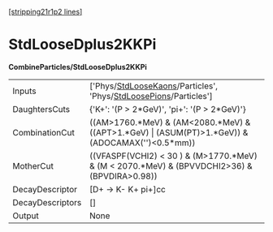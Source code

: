 [[stripping21r1p2 lines]](./stripping21r1p2-index)

# StdLooseDplus2KKPi

**CombineParticles/StdLooseDplus2KKPi**

|                  |                                                                                                                                                                          |
|------------------|--------------------------------------------------------------------------------------------------------------------------------------------------------------------------|
| Inputs           | ['Phys/[StdLooseKaons](./stripping21r1p2-commonparticles-stdloosekaons)/Particles', 'Phys/[StdLoosePions](./stripping21r1p2-commonparticles-stdloosepions)/Particles'] |
| DaughtersCuts    | {'K+': '(P \> 2\*GeV)', 'pi+': '(P \> 2\*GeV)'}                                                                                                                          |
| CombinationCut   | ((AM\>1760.\*MeV) & (AM\<2080.\*MeV) & ((APT\>1.\*GeV) \| (ASUM(PT)\>1.\*GeV)) & (ADOCAMAX('')\<0.5\*mm))                                                                |
| MotherCut        | ((VFASPF(VCHI2) \< 30 ) & (M\>1770.\*MeV) & (M \< 2070.\*MeV) & (BPVVDCHI2\>36) & (BPVDIRA\>0.98))                                                                       |
| DecayDescriptor  | [D+ -\> K- K+ pi+]cc                                                                                                                                                   |
| DecayDescriptors | []                                                                                                                                                                     |
| Output           | None                                                                                                                                                                     |
